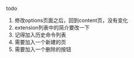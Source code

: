 


todo 
1. 修改options页面之后，回到content页，没有变化
2. extension列表中的简介要改一下
3. 记得加入历史命令列表
4. 需要加入一个新建的页
5. 需要加入一个删除的按钮
